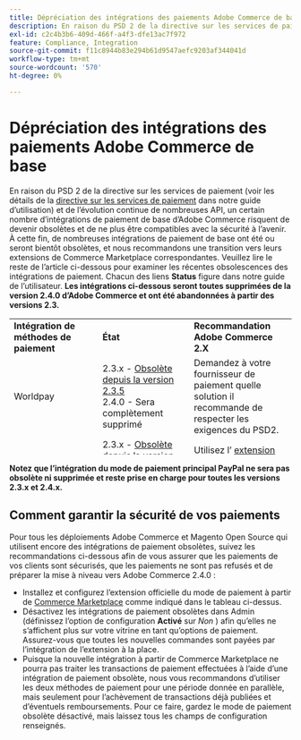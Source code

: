 ```yaml
---
title: Dépréciation des intégrations des paiements Adobe Commerce de base
description: En raison du PSD 2 de la directive sur les services de paiement (voir les détails de la [directive sur les services de paiement](https://experienceleague.adobe.com/docs/commerce-admin/start/compliance/payments/compliance-payment-services-directive.html?lang=fr) dans notre guide d’utilisation) et de l’évolution continue de nombreuses API, un certain nombre d’intégrations des paiements de base d’Adobe Commerce risquent de devenir obsolètes et de ne plus être compatibles avec la sécurité à l’avenir. À cette fin, de nombreuses intégrations de paiement de base ont été ou seront bientôt obsolètes, et nous recommandons une transition vers leurs extensions de Commerce Marketplace correspondantes. Veuillez lire le reste de l’article ci-dessous pour examiner les récentes obsolescences des intégrations de paiement. Chacun des liens **Status** se trouve dans notre guide d’utilisation. **Les intégrations ci-dessous seront toutes supprimées de la version 2.4.0 d’Adobe Commerce et ont été abandonnées à partir des versions 2.3.**
exl-id: c2c4b3b6-409d-466f-a4f3-dfe13ac7f972
feature: Compliance, Integration
source-git-commit: f11c8944b83e294b61d9547aefc9203af344041d
workflow-type: tm+mt
source-wordcount: '570'
ht-degree: 0%

---
```


# Dépréciation des intégrations des paiements Adobe Commerce de base

En raison du PSD 2 de la directive sur les services de paiement (voir les détails de la [directive sur les services de paiement](https://experienceleague.adobe.com/docs/commerce-admin/start/compliance/payments/compliance-payment-services-directive.html?lang=fr) dans notre guide d’utilisation) et de l’évolution continue de nombreuses API, un certain nombre d’intégrations de paiement de base d’Adobe Commerce risquent de devenir obsolètes et de ne plus être compatibles avec la sécurité à l’avenir. À cette fin, de nombreuses intégrations de paiement de base ont été ou seront bientôt obsolètes, et nous recommandons une transition vers leurs extensions de Commerce Marketplace correspondantes. Veuillez lire le reste de l’article ci-dessous pour examiner les récentes obsolescences des intégrations de paiement. Chacun des liens **Status** figure dans notre guide de l’utilisateur. **Les intégrations ci-dessous seront toutes supprimées de la version 2.4.0 d’Adobe Commerce et ont été abandonnées à partir des versions 2.3.**

<table style="height: 243px;" width="712">
<tbody>
<tr>
<td style="width: 225.455px;"><strong>Intégration de méthodes de paiement</strong></td>
<td style="width: 226.364px;"><strong>État</strong></td>
<td style="width: 226.364px;"><strong>Recommandation Adobe Commerce 2.X</strong></td>
</tr>
<tr>
<td style="width: 225.455px;">Worldpay</td>
<td style="width: 226.364px;">2.3.x - <a href="https://experienceleague.adobe.com/docs/commerce-admin/config/sales/payment-methods/payment-methods.html?lang=fr#recommended-solutions">Obsolète depuis la version 2.3.5</a><br>2.4.0 - Sera complètement supprimé</td>
<td style="width: 226.364px;">Demandez à votre fournisseur de paiement quelle solution il recommande de respecter les exigences du PSD2.</td>
</tr>
<tr>
<td style="width: 225.455px;">Authorize.net</td>
<td style="width: 226.364px;">2.3.x - <a href="https://experienceleague.adobe.com/docs/commerce-admin/config/sales/payment-methods/payment-methods.html?lang=fr#recommended-solutions">Obsolète depuis la version 2.3.4</a><br>2.4.0 - Sera complètement supprimé</td>
<td style="width: 226.364px;">Utilisez l’ <a href="https://marketplace.magento.com/authorizenet-magento-module-authorizenet.html">extension officielle</a> de Commerce Marketplace à la place.</td>
</tr>
<tr>
<td style="width: 225.455px;">Authorize.net (Direct Post)</td>
<td style="width: 226.364px;">2.3.x - <a href="https://experienceleague.adobe.com/docs/commerce-admin/config/sales/payment-methods/payment-methods.html?lang=fr#recommended-solutions">Obsolète depuis la version 2.3.1</a><br>2.4.0 - Sera complètement supprimé</td>
<td style="width: 226.364px;">Utilisez l’ <a href="https://marketplace.magento.com/authorizenet-magento-module-authorizenet.html">extension officielle</a> de Commerce Marketplace à la place.</td>
</tr>
<tr>
<td style="width: 225.455px;">CyberSource</td>
<td style="width: 226.364px;">2.3.x - <a href="https://experienceleague.adobe.com/docs/commerce-admin/config/sales/payment-methods/payment-methods.html?lang=fr#recommended-solutions">Obsolète depuis la version 2.3.3</a><br>2.4.0 - Sera complètement supprimé</td>
<td style="width: 226.364px;">Utilisez l’ <a href="https://marketplace.magento.com/cybersource-global-payment-management.html">extension officielle</a> de Commerce Marketplace à la place.</td>
</tr>
<tr>
<td style="width: 225.455px;">eWay</td>
<td style="width: 226.364px;">2.3.x - <a href="https://experienceleague.adobe.com/docs/commerce-admin/config/sales/payment-methods/payment-methods.html?lang=fr#recommended-solutions">Obsolète depuis la version 2.3.3</a><br>2.4.0 - Sera complètement supprimé</td>
<td style="width: 226.364px;">Demandez à votre fournisseur de paiement quelle solution il recommande de respecter les exigences du PSD2.</td>
</tr>
</tbody>
</table>

**Notez que l’intégration du mode de paiement principal PayPal ne sera pas obsolète ni supprimée et reste prise en charge pour toutes les versions 2.3.x et 2.4.x.**

## Comment garantir la sécurité de vos paiements

Pour tous les déploiements Adobe Commerce et Magento Open Source qui utilisent encore des intégrations de paiement obsolètes, suivez les recommandations ci-dessous afin de vous assurer que les paiements de vos clients sont sécurisés, que les paiements ne sont pas refusés et de préparer la mise à niveau vers Adobe Commerce 2.4.0 :

* Installez et configurez l’extension officielle du mode de paiement à partir de [Commerce Marketplace](https://marketplace.magento.com/extensions/payments-security/payment-integration.html?_ga=2.108129217.2105547619.1564067043-238341041.1564067043) comme indiqué dans le tableau ci-dessus.
* Désactivez les intégrations de paiement obsolètes dans Admin (définissez l’option de configuration **Activé** sur *Non* ) afin qu’elles ne s’affichent plus sur votre vitrine en tant qu’options de paiement. Assurez-vous que toutes les nouvelles commandes sont payées par l’intégration de l’extension à la place.
* Puisque la nouvelle intégration à partir de Commerce Marketplace ne pourra pas traiter les transactions de paiement effectuées à l’aide d’une intégration de paiement obsolète, nous vous recommandons d’utiliser les deux méthodes de paiement pour une période donnée en parallèle, mais seulement pour l’achèvement de transactions déjà publiées et d’éventuels remboursements. Pour ce faire, gardez le mode de paiement obsolète désactivé, mais laissez tous les champs de configuration renseignés.
